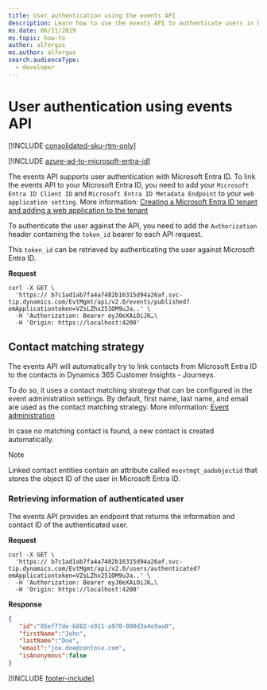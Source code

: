 ```yaml
---
title: User authentication using the events API
description: Learn how to use the events API to authenticate users in Dynamics 365 Customer Insights - Journeys.
ms.date: 06/11/2019
ms.topic: how-to
author: alfergus
ms.author: alfergus
search.audienceType: 
  - developer
---
```


# User authentication using events API

[!INCLUDE [consolidated-sku-rtm-only](.././includes/consolidated-sku-rtm-only.md)]

[!INCLUDE [azure-ad-to-microsoft-entra-id](../includes/azure-ad-to-microsoft-entra-id.md)]

The events API supports user authentication with Microsoft Entra ID. To link the events API to your Microsoft Entra ID, you need to add your `Microsoft Entra ID Client ID` and `Microsoft Entra ID Metadata Endpoint` to your `web application setting`.  More information: [Creating a Microsoft Entra ID tenant and adding a web application to the tenant](event-management-aad-b2c-setup.md#creating-a-microsoft-entra-id-tenant-and-adding-a-web-application-to-the-tenant)

To authenticate the user against the API, you need to add the `Authorization` header containing the `token_id` bearer to each API request. 

This `token_id` can be retrieved by authenticating the user against Microsoft Entra ID. 

**Request** 

```http
curl -X GET \ 
  'https:// b7c1ad1ab7fa4a7482b16315d94a26af.svc-tip.dynamics.com/EvtMgmt/api/v2.0/events/published?emApplicationtoken=VZsLZhx251OM9uJa..' \ 
  -H 'Authorization: Bearer eyJ0eXAiOiJK…\ 
  -H 'Origin: https://localhost:4200' 
``` 

## Contact matching strategy

The events API will automatically try to link contacts from Microsoft Entra ID to the contacts in Dynamics 365 Customer Insights - Journeys.  

To do so, it uses a contact matching strategy that can be configured in the event administration settings. By default, first name, last name, and email are used as the contact matching strategy. More information: [Event administration](../events-settings.md#event-administration)

In case no matching contact is found, a new contact is created automatically.

> [!NOTE]
> Linked contact entities contain an attribute called `msevtmgt_aadobjectid` that stores the object ID of the user in Microsoft Entra ID.

### Retrieving information of authenticated user 

The events API provides an endpoint that returns the information and contact ID of the authenticated user. 

**Request** 

```http
curl -X GET \
  'https:// b7c1ad1ab7fa4a7482b16315d94a26af.svc-tip.dynamics.com/EvtMgmt/api/v2.0/users/authenticated?emApplicationtoken=VZsLZhx251OM9uJa..' \
  -H 'Authorization: Bearer eyJ0eXAiOiJK…\ 
  -H 'Origin: https://localhost:4200'
```

**Response** 

```json
{
   "id":"05ef77de-b882-e911-a970-000d3a4e9aa0",
   "firstName":"John",
   "lastName":"Doe",
   "email":"joe.doe@contoso.com",
   "isAnonymous":false
} 
```

[!INCLUDE [footer-include](.././includes/footer-banner.md)]
